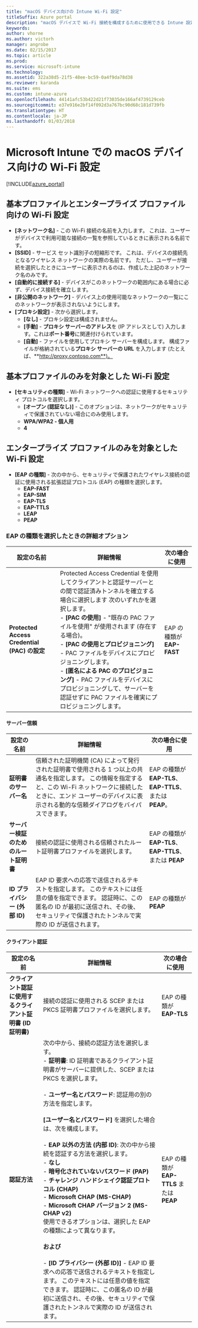 ```yaml
---
title: "macOS デバイス向けの Intune Wi-Fi 設定"
titleSuffix: Azure portal
description: "macOS デバイスで Wi-Fi 接続を構成するために使用できる Intune 設定について説明します。\""
keywords: 
author: vhorne
ms.author: victorh
manager: angrobe
ms.date: 02/15/2017
ms.topic: article
ms.prod: 
ms.service: microsoft-intune
ms.technology: 
ms.assetid: 322a38d5-21f5-48ee-bc59-0a4f9da78d38
ms.reviewer: karanda
ms.suite: ems
ms.custom: intune-azure
ms.openlocfilehash: 44141afc53b422d21f73035de166af4739129ceb
ms.sourcegitcommit: e37e916e2bf14f092d3a767bc90d68c181d739fb
ms.translationtype: HT
ms.contentlocale: ja-JP
ms.lasthandoff: 01/03/2018
---
```

# <a name="wi-fi-settings-for-macos-devices-in-microsoft-intune"></a>Microsoft Intune での macOS デバイス向けの Wi-Fi 設定

[!INCLUDE[azure_portal](./includes/azure_portal.md)]

## <a name="wi-fi-settings-for-basic-and-enterprise-profiles"></a>基本プロファイルとエンタープライズ プロファイル向けの Wi-Fi 設定

- **[ネットワーク名]** - この Wi-Fi 接続の名前を入力します。 これは、ユーザーがデバイスで利用可能な接続の一覧を参照しているときに表示される名前です。
- **[SSID]** - サービス セット識別子の短縮形です。 これは、デバイスの接続先となるワイヤレス ネットワークの実際の名前です。 ただし、ユーザーが接続を選択したときにユーザーに表示されるのは、作成した上記のネットワーク名のみです。
- **[自動的に接続する]** - デバイスがこのネットワークの範囲内にある場合に必ず、デバイス接続を確立します。
- **[非公開のネットワーク]** - デバイス上の使用可能なネットワークの一覧にこのネットワークが表示されないようにします。
- **[プロキシ設定]** - 次から選択します。
    - **[なし]** - プロキシ設定は構成されません。
    - **[手動]** - **プロキシ サーバーのアドレス**を (IP アドレスとして) 入力します。これは**ポート番号**に関連付けられています。
    - **[自動]** - ファイルを使用してプロキシ サーバーを構成します。 構成ファイルが格納されている**プロキシ サーバーの URL** を入力します (たとえば、**http://proxy.contoso.com**)。

## <a name="wi-fi-settings-for-basic-profiles-only"></a>基本プロファイルのみを対象とした Wi-Fi 設定

- **[セキュリティの種類]** - Wi-Fi ネットワークへの認証に使用するセキュリティ プロトコルを選択します。
    - **[オープン (認証なし)]** - このオプションは、ネットワークがセキュリティで保護されていない場合にのみ使用します。
    - **WPA/WPA2 - 個人用**
    - **4**

## <a name="wi-fi-settings-for-enterprise-profiles-only"></a>エンタープライズ プロファイルのみを対象とした Wi-Fi 設定

- **[EAP の種類]** - 次の中から、セキュリティで保護されたワイヤレス接続の認証に使用される拡張認証プロトコル (EAP) の種類を選択します。
    - **EAP-FAST**
    - **EAP-SIM**
    - **EAP-TLS**
    - **EAP-TTLS**
    - **LEAP**
    - **PEAP**

### <a name="further-options-when-you-choose-an-eap-type"></a>EAP の種類を選択したときの詳細オプション


|設定の名前|詳細情報|次の場合に使用|
|--------------|-------------|----------|
|**Protected Access Credential (PAC) の設定**|Protected Access Credential を使用してクライアントと認証サーバーとの間で認証済みトンネルを確立する場合に選択します 次のいずれかを選択します。<br>- **[PAC の使用]** - "既存の PAC ファイルを使用" が使用されます (存在する場合)。<br>- **[PAC の使用とプロビジョニング]** - PAC ファイルをデバイスにプロビジョニングします。<br>- **[匿名による PAC のプロビジョニング]** - PAC ファイルをデバイスにプロビジョニングして、サーバーを認証せずに PAC ファイルを確実にプロビジョニングします。|EAP の種類が **EAP-FAST**|

#### <a name="server-trust"></a>サーバー信頼


|設定の名前|詳細情報|次の場合に使用|
|--------------|-------------|----------|
|**証明書のサーバー名**|信頼された証明機関 (CA) によって発行された証明書で使用される 1 つ以上の共通名を指定します。 この情報を指定すると、この Wi-Fi ネットワークに接続したときに、エンド ユーザーのデバイスに表示される動的な信頼ダイアログをバイパスできます。|EAP の種類が **EAP-TLS**、**EAP-TTLS**、または **PEAP**。|
|**サーバー検証のためのルート証明書**|接続の認証に使用される信頼されたルート証明書プロファイルを選択します。 |EAP の種類が **EAP-TLS**、**EAP-TTLS**、または **PEAP**|
|**ID プライバシー (外部 ID)**|EAP ID 要求への応答で送信されるテキストを指定します。 このテキストには任意の値を指定できます。 認証時に、この匿名の ID が最初に送信され、その後、セキュリティで保護されたトンネルで実際の ID が送信されます。|EAP の種類が **PEAP**|


#### <a name="client-authentication"></a>クライアント認証


|設定の名前|詳細情報|次の場合に使用|
|--------------|-------------|----------|
|**クライアント認証に使用するクライアント証明書 (ID 証明書)**|接続の認証に使用される SCEP または PKCS 証明書プロファイルを選択します。|EAP の種類が **EAP-TLS**|
|**認証方法**|次の中から、接続の認証方法を選択します。<br>- **証明書**: ID 証明書であるクライアント証明書がサーバーに提供した、SCEP または PKCS を選択します。<br><br>- **ユーザー名とパスワード**: 認証用の別の方法を指定します。 <br><br>**[ユーザー名とパスワード]** を選択した場合は、次を構成します。<br><br>-  **EAP 以外の方法 (内部 ID)**: 次の中から接続を認証する方法を選択します。<br>- **なし**<br>- **暗号化されていないパスワード (PAP)**<br>- **チャレンジ ハンドシェイク認証プロトコル (CHAP)**<br>- **Microsoft CHAP (MS-CHAP)**<br>- **Microsoft CHAP バージョン 2 (MS-CHAP v2)**<br>使用できるオプションは、選択した EAP の種類によって異なります。<br><br>**および**<br><br>- **[ID プライバシー (外部 ID)]** - EAP ID 要求への応答で送信されるテキストを指定します。 このテキストには任意の値を指定できます。 認証時に、この匿名の ID が最初に送信され、その後、セキュリティで保護されたトンネルで実際の ID が送信されます。|EAP の種類が **EAP-TTLS** または **PEAP**|

